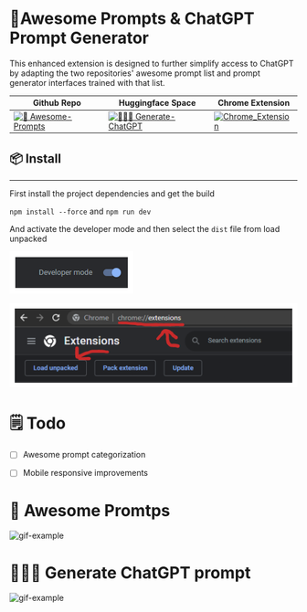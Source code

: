 # 🚀Awesome Prompts & ChatGPT Prompt Generator

This enhanced extension is designed to further simplify access to ChatGPT by adapting the two repositories' awesome prompt list and prompt generator interfaces trained with that list.

| Github Repo                                                                                                                | Huggingface Space                                                                                                                             | Chrome Extension                                                                                                         |
| -------------------------------------------------------------------------------------------------------------------------- | --------------------------------------------------------------------------------------------------------------------------------------------- | ------------------------------------------------------------------------------------------------------------------------ |
| [![🧠 Awesome-Prompts](https://img.shields.io/badge/🧠_Awesome_Prompts-black)](https://github.com/f/awesome-chatgpt-prompts) | [![👨🏻‍🎤 Generate-ChatGPT](https://img.shields.io/badge/👨🏻‍🎤_Generate_ChatGPT-orange)](https://huggingface.co/spaces/merve/ChatGPT-prompt-generator) | [![Chrome_Extension](https://img.shields.io/badge/Chrome_Extension-black)](https://github.com/f/awesome-chatgpt-prompts) |

## 📦 Install

---

First install the project dependencies and get the build

`npm install --force` and `npm run dev`

And activate the developer mode and then select the `dist` file from load unpacked

![chrome_developer](./repo_asset/PNG/chrome-developer.png)

![chrome_extension](./repo_asset/PNG/chrome-extension-install.png)

# 🗒️ Todo

- [ ] Awesome prompt categorization
- [ ] Mobile responsive improvements



# 🧠 Awesome Promtps

![gif-example](./repo_asset/GIF/awesome-prompts.gif)

# 👨🏻‍🎤 Generate ChatGPT prompt

![gif-example](./repo_asset/GIF/generative-prompts.gif)
